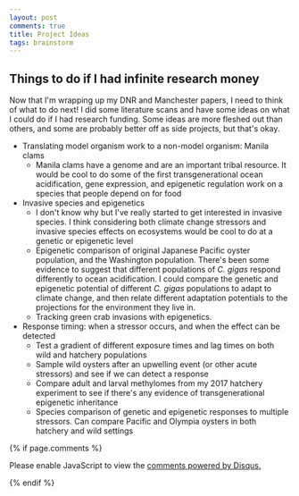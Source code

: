 ```yaml
---
layout: post
comments: true
title: Project Ideas
tags: brainstorm
---
```


## Things to do if I had infinite research money

Now that I'm wrapping up my DNR and Manchester papers, I need to think of what to do next! I did some literature scans and have some ideas on what I could do if I had research funding. Some ideas are more fleshed out than others, and some are probably better off as side projects, but that's okay.

- Translating model organism work to a non-model organism: Manila clams
  - Manila clams have a genome and are an important tribal resource. It would be cool to do some of the first transgenerational ocean acidification, gene expression, and epigenetic regulation work on a species that people depend on for food
- Invasive species and epigenetics
  - I don't know why but I've really started to get interested in invasive species. I think considering both climate change stressors and invasive species effects on ecosystems would be cool to do at a genetic or epigenetic level
  - Epigenetic comparison of original Japanese Pacific oyster population, and the Washington population. There's been some evidence to suggest that different populations of *C. gigas* respond differently to ocean acidification. I could compare the genetic and epigenetic potential of different *C. gigas* populations to adapt to climate change, and then relate different adaptation potentials to the projections for the environment they live in.
  - Tracking green crab invasions with epigenetics.
- Response timing: when a stressor occurs, and when the effect can be detected
  - Test a gradient of different exposure times and lag times on both wild and hatchery populations
  - Sample wild oysters after an upwelling event (or other acute stressors) and see if we can detect a response
  - Compare adult and larval methylomes from my 2017 hatchery experiment to see if there's any evidence of transgenerational epigenetic inheritance
  - Species comparison of genetic and epigenetic responses to multiple stressors. Can compare Pacific and Olympia oysters in both hatchery and wild settings

{% if page.comments %}

<div id="disqus_thread"></div>
<script>

/**
*  RECOMMENDED CONFIGURATION VARIABLES: EDIT AND UNCOMMENT THE SECTION BELOW TO INSERT DYNAMIC VALUES FROM YOUR PLATFORM OR CMS.
*  LEARN WHY DEFINING THESE VARIABLES IS IMPORTANT: https://disqus.com/admin/universalcode/#configuration-variables*/
/*
var disqus_config = function () {
this.page.url = PAGE_URL;  // Replace PAGE_URL with your page's canonical URL variable
this.page.identifier = PAGE_IDENTIFIER; // Replace PAGE_IDENTIFIER with your page's unique identifier variable
};
*/
(function() { // DON'T EDIT BELOW THIS LINE
var d = document, s = d.createElement('script');
s.src = 'https://the-responsible-grad-student.disqus.com/embed.js';
s.setAttribute('data-timestamp', +new Date());
(d.head || d.body).appendChild(s);
})();
</script>
<noscript>Please enable JavaScript to view the <a href="https://disqus.com/?ref_noscript">comments powered by Disqus.</a></noscript>

{% endif %}

<script id="dsq-count-scr" src="//the-responsible-grad-student.disqus.com/count.js" async></script>
